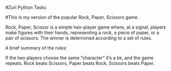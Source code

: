 #Zuri Python Tasks

#This is my version of the popular Rock, Paper, Scissors game. 

Rock, Paper, Scissor is a simple two-player game where, at a signal, players make figures with their hands, representing a rock, a piece of paper, or a pair of scissors. The winner is determined according to a set of rules.

A brief summary of the rules:

If the two players choose the same “character” it’s a tie, and the game repeats. 
Rock beats Scissors, 
Paper beats Rock, 
Scissors beats Paper. 
